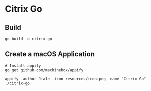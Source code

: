 # Citrix Go

## Build

```shell
go build -o citrix-go
```

## Create a macOS Application

```shell
# Install appify
go get github.com/machinebox/appify

appify -author Jia1e -icon resources/icon.png -name "Citrix Go" ./citrix-go
```